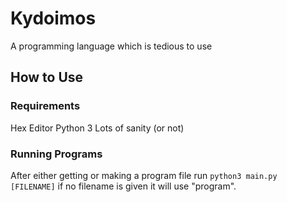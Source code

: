 # Kydoimos
A programming language which is tedious to use

## How to Use
### Requirements
Hex Editor
Python 3
Lots of sanity (or not)

### Running Programs
After either getting or making a program file run
```python3 main.py [FILENAME]```
if no filename is given it will use "program".
